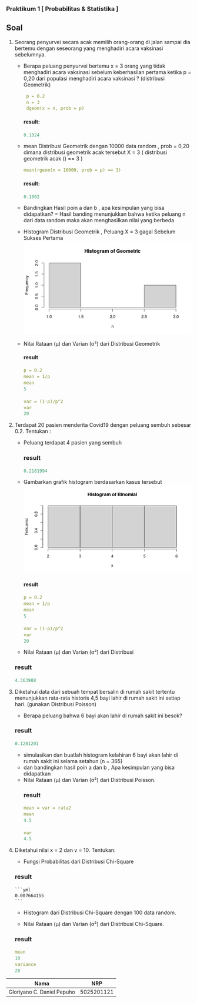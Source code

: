 ### Praktikum 1 [ Probabilitas & Statistika ]





## Soal
1. Seorang penyurvei secara acak memilih orang-orang di jalan sampai dia bertemu dengan
   seseorang yang menghadiri acara vaksinasi sebelumnya.
   
    - Berapa peluang penyurvei bertemu x = 3 orang yang tidak menghadiri acara vaksinasi
      sebelum keberhasilan pertama ketika p = 0,20 dari populasi menghadiri acara vaksinasi ?
      (distribusi Geometrik)
       
       ```yml
        p = 0.2
        n = 3
        dgeom(x = n, prob = p)
       ```
       #### result:
       ```yml
       0.1024
       ```
    - mean Distribusi Geometrik dengan 10000 data random , prob = 0,20 dimana distribusi
      geometrik acak tersebut X = 3 ( distribusi geometrik acak () == 3 )
      
      ```yml
      mean(rgeom(n = 10000, prob = p) == 3)
      ```
      
      #### result:
      ```yml
      0.1002
      ```
    - Bandingkan Hasil poin a dan b , apa kesimpulan yang bisa didapatkan? =
      Hasil banding menunjukkan bahwa ketika peluang n dari data random maka akan menghasilkan nilai yang berbeda
      
      
    - Histogram Distribusi Geometrik , Peluang X = 3 gagal Sebelum Sukses Pertama
    ![](https://github.com/danielcristho/P1_Probstat_B_5025201121/blob/main/src/soal1-e.png)
    
    - Nilai Rataan (μ) dan Varian (σ²) dari Distribusi Geometrik
    
      #### result
       ```yml
       p = 0.2
       mean = 1/p
       mean
       5

       var = (1-p)/p^2
       var
       20
       ```


2. Terdapat 20 pasien menderita Covid19 dengan peluang sembuh sebesar 0.2. Tentukan :
    - Peluang terdapat 4 pasien yang sembuh
     
      ### result
      ```yml
      0.2181994
      ```
      
    - Gambarkan grafik histogram berdasarkan kasus tersebut
    ![](https://github.com/danielcristho/P1_Probstat_B_5025201121/blob/main/src/soal2.png)
      #### result
       ```yml
       p = 0.2
       mean = 1/p
       mean
       5

       var = (1-p)/p^2
       var
       20
       ```

    

    - Nilai Rataan (μ) dan Varian (σ²) dari Distribusi 
     
     ### result 
     ```yml
     4.363988
     ```
3.  Diketahui data dari sebuah tempat bersalin di rumah sakit tertentu menunjukkan rata-rata historis
    4,5 bayi lahir di rumah sakit ini setiap hari. (gunakan Distribusi Poisson)
      - Berapa peluang bahwa 6 bayi akan lahir di rumah sakit ini besok?
       
      ### result 
      ```yml 
      0.1281201
      ``` 
      - simulasikan dan buatlah histogram kelahiran 6 bayi akan lahir di rumah sakit ini selama
        setahun (n = 365)
      - dan bandingkan hasil poin a dan b , Apa kesimpulan yang bisa didapatkan
      - Nilai Rataan (μ) dan Varian (σ²) dari Distribusi Poisson.
        ### result
        ```yml 
        mean = var = rata2
        mean
        4.5

        var
        4.5
        ``` 

4.  Diketahui nilai x = 2 dan v = 10. Tentukan:
      - Fungsi Probabilitas dari Distribusi Chi-Square
      ### result
        ```yml 
        0.007664155
        ```  

      - Histogram dari Distribusi Chi-Square dengan 100 data random.
      
      - Nilai Rataan (μ) dan Varian (σ²) dari Distribusi Chi-Square.
      ### result
      ```yml         
      mean
      10
      variance
      20
      ```


| Nama                      | NRP           |
|---------------------------|---------------|
|Gloriyano C. Daniel Pepuho |5025201121     |
